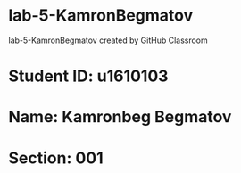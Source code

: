 # lab-5-KamronBegmatov
lab-5-KamronBegmatov created by GitHub Classroom

# Student ID: u1610103

# Name: Kamronbeg Begmatov

# Section: 001
